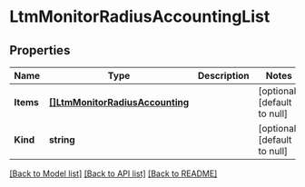 # LtmMonitorRadiusAccountingList

## Properties
Name | Type | Description | Notes
------------ | ------------- | ------------- | -------------
**Items** | [**[]LtmMonitorRadiusAccounting**](ltm_monitor_radiusAccounting.md) |  | [optional] [default to null]
**Kind** | **string** |  | [optional] [default to null]

[[Back to Model list]](../README.md#documentation-for-models) [[Back to API list]](../README.md#documentation-for-api-endpoints) [[Back to README]](../README.md)


